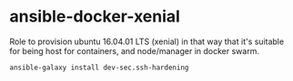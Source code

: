 # ansible-docker-xenial

Role to provision ubuntu 16.04.01 LTS (xenial) in that way that it's suitable 
for being host for containers, and node/manager in docker swarm.

```shell
ansible-galaxy install dev-sec.ssh-hardening
```
